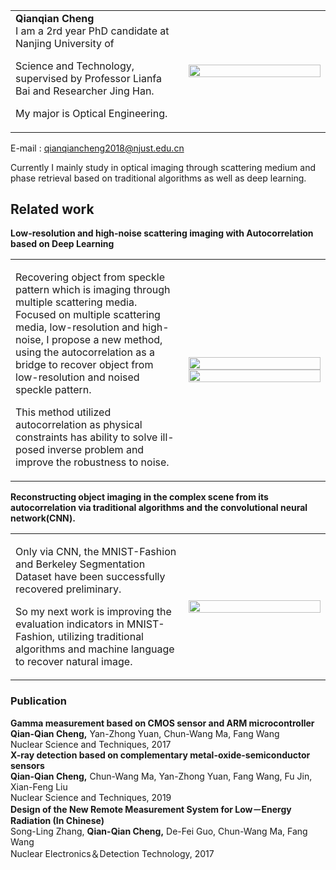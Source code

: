 <table border = "0">
   <tr>
      <td width = "55%">
         <h1 font-weight="naormal> <b>Qianqian Cheng </b></h1> </br>  
         <p font-size="16px">I am a 2rd year PhD candidate at Nanjing University of <span color="#1772d0"></p>
         <p font-size="16px">Science and Technology, supervised by Professor Lianfa Bai and Researcher Jing Han.</p>
         <p font-size="16px">My major is Optical Engineering.</p>
        </td>
        <td width = "45%">
          <img src = "https://github.com/xiaoqianacheng/qianqiancheng.github.io/blob/master/未标题-1.png" width = "100%">
        </td>
     <tr> 
  </table>
    
   E-mail : qianqiancheng2018@njust.edu.cn
   
   Currently I mainly study in optical imaging through scattering medium and phase 
 retrieval based on traditional algorithms as well as deep learning.    



## Related work


__Low-resolution and high-noise scattering imaging with Autocorrelation based on Deep Learning__

<table border = "0">
   <tr>
      <td width = "55%">
         <p font-size="16px">Recovering object from speckle pattern which is imaging through multiple scattering media. Focused on multiple scattering media, low-resolution and high-noise, I propose a new method, using the autocorrelation as a bridge to recover object from low-resolution and noised speckle pattern.</p>
         <p font-size="16px">This method utilized autocorrelation as physical constraints has ability to solve ill-posed inverse problem and improve the robustness to noise. </p>
        </td>
        <td width = "45%">
          <img src = "https://github.com/xiaoqianacheng/qianqiancheng.github.io/blob/master/未标题-3333.png" width = "100%">
          <img src = "https://github.com/xiaoqianacheng/qianqiancheng.github.io/blob/master/未标题-2.png" width = "100%">
        </td>
     <tr> 
  </table>
 
__Reconstructing object imaging in the complex scene from its autocorrelation via traditional algorithms and the convolutional neural network(CNN).__

<table border = "0">
   <tr>
      <td width = "55%">
         <p font-size="16px">  Only via CNN, the MNIST-Fashion and Berkeley Segmentation Dataset have been successfully recovered preliminary.</b></p>
         <p font-size="16px">So my next work is improving the evaluation indicators in MNIST-Fashion, utilizing traditional algorithms and machine language to recover natural image. </p>
         </td>
        <td width = "45%">
          <img src = "https://github.com/xiaoqianacheng/qianqiancheng.github.io/blob/master/未标题-12222.png" width = "100%">
        </td>
     <tr> 
  </table>
         

### Publication

 __Gamma measurement based on CMOS sensor and ARM microcontroller__   
   __Qian-Qian Cheng,__ Yan-Zhong Yuan, Chun-Wang Ma, Fang Wang  
   Nuclear Science and Techniques, 2017  
 __X-ray detection based on complementary metal-oxide-semiconductor sensors__      
   __Qian-Qian Cheng,__ Chun-Wang Ma, Yan-Zhong Yuan, Fang Wang, Fu Jin, Xian-Feng Liu      
   Nuclear Science and Techniques, 2019   
 __Design of the New Remote Measurement System for Low－Energy Radiation (In Chinese)__    
   Song-Ling Zhang,  __Qian-Qian Cheng,__ De-Fei Guo, Chun-Wang Ma, Fang Wang       
   Nuclear Electronics＆Detection Technology, 2017
   
